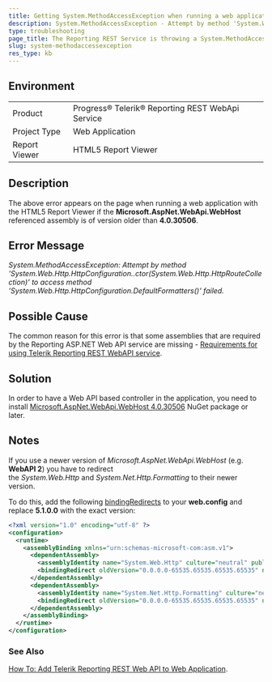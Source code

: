 ```yaml
---
title: Getting System.MethodAccessException when running a web application with the HTML5 Report Viewer 
description: System.MethodAccessException - Attempt by method 'System.Web.Http.HttpConfiguration..ctor(System.Web.Http.HttpRouteCollection)' to access method 'System.Web.Http.HttpConfiguration.DefaultFormatters()' failed.
type: troubleshooting
page_title: The Reporting REST Service is throwing a System.MethodAccessException
slug: system-methodaccessexception
res_type: kb
---
```


## Environment

<table>
	<tr>
		<td>Product</td>
		<td>Progress® Telerik® Reporting REST WebApi Service</td>
	</tr>
	<tr>
		<td>Project Type</td>
		<td>Web Application</td>
	</tr>
	<tr>
    <td>Report Viewer</td>
		<td>HTML5 Report Viewer</td>
	</tr>
</table>

## Description

The above error appears on the page when running a web application with the HTML5 Report Viewer if the **Microsoft.AspNet.WebApi.WebHost** referenced assembly is of version older than **4.0.30506**.

## Error Message

*System.MethodAccessException: Attempt by method 'System.Web.Http.HttpConfiguration..ctor(System.Web.Http.HttpRouteCollection)' to access method 'System.Web.Http.HttpConfiguration.DefaultFormatters()' failed.*

## Possible Cause
  
The common reason for this error is that some assemblies that are required by the Reporting ASP.NET Web API service are missing - [Requirements for using Telerik Reporting REST WebAPI service](../telerik-reporting-rest-service-web-api-system-requirements).  
  
## Solution  
  
 In order to have a Web API based controller in the application, you need to install [Microsoft.AspNet.WebApi.WebHost 4.0.30506](https://www.nuget.org/packages/Microsoft.AspNet.WebApi.WebHost/4.0.30506) NuGet package or later.  
 
 ## Notes  
 
If you use a newer version of *Microsoft.AspNet.WebApi.WebHost* (e.g. **WebAPI 2**) you have to redirect the *System.Web.Http* and *System.Net.Http.Formatting* to their newer version.
 
To do this, add the following [bindingRedirects](ttps://docs.microsoft.com/en-us/dotnet/framework/configure-apps/file-schema/runtime/bindingredirect-element?redirectedfrom=MSDN) to your **web.config** and replace **5.1.0.0** with the exact version:  

```xml
<?xml version="1.0" encoding="utf-8" ?>
<configuration>
  <runtime>
    <assemblyBinding xmlns="urn:schemas-microsoft-com:asm.v1">
      <dependentAssembly>
        <assemblyIdentity name="System.Web.Http" culture="neutral" publicKeyToken="31bf3856ad364e35"/>
        <bindingRedirect oldVersion="0.0.0.0-65535.65535.65535.65535" newVersion="5.1.0.0"/>
      </dependentAssembly>
      <dependentAssembly>
        <assemblyIdentity name="System.Net.Http.Formatting" culture="neutral" publicKeyToken="31bf3856ad364e35"/>
        <bindingRedirect oldVersion="0.0.0.0-65535.65535.65535.65535" newVersion="5.1.0.0"/>
      </dependentAssembly>
    </assemblyBinding>
  </runtime>
</configuration>
```
### See Also

[How To: Add Telerik Reporting REST Web API to Web Application](../telerik-reporting-rest-host-http-service-using-web-hosting).  
